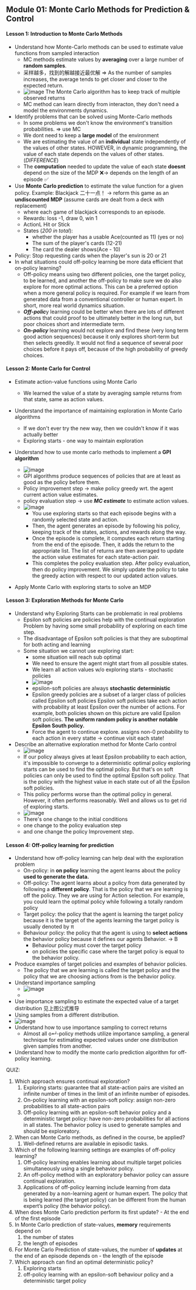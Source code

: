 ## Module 01: Monte Carlo Methods for Prediction & Control 
#### Lesson 1: Introduction to Monte Carlo Methods 
* Understand how Monte-Carlo methods can be used to estimate value functions from sampled interaction
  * MC methods estimate values by **averaging** over a large number of **random samples**.
  * 采样越多，找到的解越接近最优解 => As the number of samples increases, the average tends to get closer and closer to the expected return.
  * ![image](IMG/MC_algo.png)
  The Monte Carlo algorithm has to keep track of multiple observed returns
  * MC method can learn directly from interacton, they don't need a model the environments dynamics.
* Identify problems that can be solved using Monte-Carlo methods
  * In some problems we don't know the environment's transition probabilities. => use MC
  * We dont need to keep a **large model** of the environment
  * We are estimating the value of an **individual** state independently of the values of other states. HOWEVER, in dynamic programming, the value of each state depends on the values of other states. (*DIFFERENCE*)
  * The **computation** needed to update the value of each state **doesnt** depend on the size of the MDP ❌-> depends on the length of an episode ✅
* Use **Monte Carlo prediction** to estimate the value function for a given policy. 
Example: Blackjack 二十一点！ -> reform this game as an **undiscounted MDP** (assume cards are dealt from a deck with replacement)
  * where each game of blackjack corresponds to an episode.
  * Rewards: loss -1, draw 0, win 1
  * ActionL Hit or Stick
  * States (*200 in total*):
    * whether the player has a usable Ace(counted as 11) (yes or no)
    * The sum of the player's cards (12-21)
    *  The card the dealer shows(Ace - 10)
 *  Policy: Stop requesting cards when the player's sun is 20 or 21
* In what situations could off-policy learning be more data efficient that on-policy learning?
  * Off-policy means using two different policies, one the target policy, to be learned, and another the off-policy to make sure we do also explore for more optimal actions. This can be a preferred option when a more general policy is required. For example if we learn from generated data from a conventional controller or human expert. In short, more real world dynamics situation.
  * ***Off-polic***y learning could be better when there are lots of different actions that could proof to be ultimately better in the long run, but poor choices short and intermediate term. 
  * ***On-policy*** learning would not explore and find these (very long term good action sequences) because it only explores short-term but then selects greedily. It would not find a sequence of several poor choices before it pays off, because of the high probability of greedy choices.
  

#### Lesson 2: Monte Carlo for Control 
* Estimate action-value functions using Monte Carlo
  * We learned the value of a state by averaging sample returns from that state, same as action values.
* Understand the importance of maintaining exploration in Monte Carlo algorithms 
  *  If we don't ever try the new way, then we couldn't know if it was actually better
  *  Exploring starts - one way to maintain exploration

* Understand how to use monte carlo methods to implement a **GPI algorithm**
  * ![image](IMG/GPI_algo.png)
  * GPI algorithms produce sequences of policies that are at least as good as the policy before them. 
  * Policy improvement step -> make policy greedy wrt. the agent current action value estimates.
  * policy evaluation step -> use ***MC estimate*** to estimate action values. 
  * ![image](IMG/MC_estimination.png)
    * You use exploring starts so that each episode begins with a randomly selected state and action. 
    * Then, the agent generates an episode by following his policy, keeping track of the states, actions, and rewards along the way. 
    * Once the episode is complete, it computes each return starting from the end of the episode. Then, it adds the return to the appropriate list. The list of returns are then averaged to update the action value estimates for each state-action pair. 
    * This completes the policy evaluation step. After policy evaluation, then do policy improvement. We simply update the policy to take the greedy action with respect to our updated action values. 
* Apply Monte Carlo with exploring starts to solve an MDP 

#### Lesson 3: Exploration Methods for Monte Carlo 
* Understand why Exploring Starts can be problematic in real problems 
  * Epsilon soft policies are policies help with the continual exploration Problem by having some small probability of exploring on each time step.
  * The disadvantage of Epsilon soft policies is that they are suboptimal for both acting and learning
  * Some situation we cannot use exploring start:
    * some situation will reach sub optimal
    * We need to ensure the agent might start from all possible states.
    * We learn all action values w/o exploring starts - stochastic policies
    * ![image](IMG/epsilon.png)
    * epsilon-soft policies are always **stochastic deterministic**
    * Epsilon greedy policies are a subset of a larger class of policies called Epsilon soft policies Epsilon soft policies take each action with probability at least Epsilon over the number of actions. For example, both policies shown on this picture are valid Epsilon soft policies. **The uniform random policy is another notable Epsilon South policy.**
    * Force the agent to continue explore. assigns non-0 probability to each action in every statte -> continue visit each state!
* Describe an alternative exploration method for Monte Carlo control 
  * ![image](IMG/comparison.png)
  * If our policy always gives at least Epsilon probability to each action, it's impossible to converge to a deterministic optimal policy exploring starts can be used to find the optimal policy. But that's on soft policies can only be used to find the optimal Epsilon soft policy. That is the policy with the highest value in each state out of all the Epsilon soft policies.
  * This policy performs worse than the optimal policy in general. However, it often performs reasonably. Well and allows us to get rid of exploring starts.
  * ![image](IMG/MC_epsilon.png)
  * There's one change to the initial conditions 
  * one change to the policy evaluation step 
  * and one change the policy Improvement step.


#### Lesson 4: Off-policy learning for prediction 
* Understand how off-policy learning can help deal with the exploration problem 
  * On-policy: in **on policy** learning the agent learns about the policy **used to generate the data.** 
  * Off-policy: The agent learns about a policy from data generated by following a **different policy**. That is the policy that we are learning is off the policy. They we are using for Action selection. For example, you could learn the optimal policy while following a totally random policy
  * Target policy: the policy that the agent is learning the target policy because it is the target of the agents learning the target policy is usually denoted by π
  * Behaviour policy: the policy that the agent is using to **select actions** the behavior policy because it defines our agents Behavior. -> B
    * Behaviour policy must cover the target policy
    * on policies the specific case where the target policy is equal to the behavior policy. 
* Produce examples of target policies and examples of behavior policies.
  * The policy that we are learning is called the target policy and the policy that we are choosing actions from is the behavior policy.
* Understand importance sampling
  * ![image](IMG/important_sampling_ratio.png)
  * 
* Use importance sampling to estimate the expected value of a target distribution 见上图公式推导
* Using samples from a different distribution. 
* ![image](IMG/ratio_example.png)
* Understand how to use importance sampling to correct returns
  * Almost all o↵-policy methods utilize importance sampling, a general technique for estimating expected values under one distribution given samples from another.
* Understand how to modify the monte carlo prediction algorithm for off-policy learning. 


QUIZ:
1. Which approach ensures continual exploration?
   1. Exploring starts: guarantee that all state-action pairs are visited an infinite number of times in the limit of an infinite number of episodes.
   2. On-policy learning with an epsilon-soft policy: assign non-zero probabilities to all state-action pairs
   3. Off-policy learning with an epsilon-soft behavior policy and a deterministic target policy: have non-zero probabilities for all actions in all states. The behavior policy is used to generate samples and should be exploreatory.
2. When can Monte Carlo methods, as defined in the course, be applied?
   1. Well-defined returns are available in episodic tasks.
3. Which of the following learning settings are examples of off-policy learning?
   1.  Off-policy learning enables learning about multiple target policies simultaneously using a single behavior policy.
   2.  An off-policy method with an exploratory behavior policy can assure continual exploration.
   3.  Applications of off-policy learning include learning from data generated by a non-learning agent or human expert. The policy that is being learned (the target policy) can be different from the human expert’s policy (the behavior policy).
4.  When does Monte Carlo prediction perform its first update? - At the end of the first episode
5.  In Monte Carlo prediction of state-values, **memory** requirements depend on
    1.  the number of states
    2.  the length of episodes
6.  For Monte Carlo Prediction of state-values, the number of **updates** at the end of an episode depends on - the length of the episode
7.  Which approach can find an optimal deterministic policy? 
    1.  Exploring starts
    2.  off-policy learning with an epsilon-soft behaviour policy and a deterministic target policy

